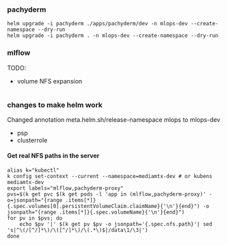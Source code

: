 ### pachyderm
```
helm upgrade -i pachyderm ./apps/pachyderm/dev -n mlops-dev --create-namespace --dry-run
helm upgrade -i pachyderm . -n mlops-dev --create-namespace --dry-run
```

### mlflow
TODO:
- volume NFS expansion
```
```

### changes to make helm work
Changed annotation meta.helm.sh/release-namespace mlops to mlops-dev
- psp
- clusterrole


#### Get real NFS paths in the server
```
alias k="kubectl"
k config set-context --current --namespace=mediamtx-dev # or kubens mediamtx-dev
export labels="mlflow,pachyderm-proxy"
pvs=$(k get pvc $(k get pods -l 'app in (mlflow,pachyderm-proxy)' -o=jsonpath="{range .items[*]}{.spec.volumes[0].persistentVolumeClaim.claimName}{'\n'}{end}") -o jsonpath="{range .items[*]}{.spec.volumeName}{'\n'}{end}")
for pv in $pvs; do
    echo $pv '|' $(k get pv $pv -o jsonpath='{.spec.nfs.path}'| sed 's|^\(/[^/]*\)/\([^/]*\)/\(.*\)$|/data\1/\3|')
done
```
